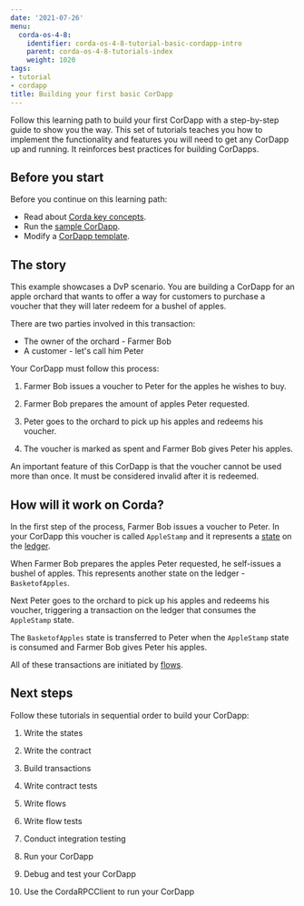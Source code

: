 ```yaml
---
date: '2021-07-26'
menu:
  corda-os-4-8:
    identifier: corda-os-4-8-tutorial-basic-cordapp-intro
    parent: corda-os-4-8-tutorials-index
    weight: 1020
tags:
- tutorial
- cordapp
title: Building your first basic CorDapp
---
```


Follow this learning path to build your first CorDapp with a step-by-step guide to show you the way. This set of tutorials teaches you how to implement the functionality and features you will need to get any CorDapp up and running. It reinforces best practices for building CorDapps.

## Before you start

Before you continue on this learning path:

- Read about [Corda key concepts](key-concepts.md).
- Run the [sample CorDapp](cordapp-tutorial.md).
- Modify a [CorDapp template](writing-a-cordapp-using-a-template.md).

## The story

This example showcases a DvP scenario. You are building a CorDapp for an apple orchard that wants to offer a way for customers to purchase a voucher that they will later redeem for a bushel of apples.

There are two parties involved in this transaction:

- The owner of the orchard - Farmer Bob
- A customer - let's call him Peter

Your CorDapp must follow this process:

1. Farmer Bob issues a voucher to Peter for the apples he wishes to buy.

2. Farmer Bob prepares the amount of apples Peter requested.

3. Peter goes to the orchard to pick up his apples and redeems his voucher.

4. The voucher is marked as spent and Farmer Bob gives Peter his apples.

An important feature of this CorDapp is that the voucher cannot be used more than once. It must be considered invalid after it is redeemed.

## How will it work on Corda?

In the first step of the process, Farmer Bob issues a voucher to Peter. In your CorDapp this voucher is called `AppleStamp` and it represents a [state](key-concepts-states.md) on the [ledger](key-concepts-ledger.md).

When Farmer Bob prepares the apples Peter requested, he self-issues a bushel of apples. This represents another state on the ledger - `BasketofApples`.

Next Peter goes to the orchard to pick up his apples and redeems his voucher, triggering a transaction on the ledger that consumes the `AppleStamp` state.

The `BasketofApples` state is transferred to Peter when the `AppleStamp` state is consumed and Farmer Bob gives Peter his apples.

All of these transactions are initiated by [flows](key-concepts-flows.md).

## Next steps

Follow these tutorials in sequential order to build your CorDapp:

<!---These will all link to the new tutorials when they are added.--->

1. Write the states

2. Write the contract

  1. Build transactions

  2. Write contract tests

3. Write flows

  1. Write flow tests

4. Conduct integration testing

5. Run your CorDapp

6. Debug and test your CorDapp

7. Use the CordaRPCClient to run your CorDapp
